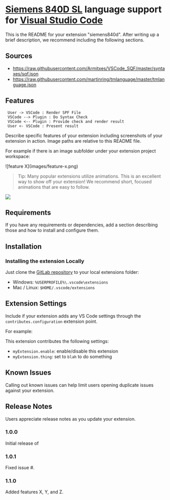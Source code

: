 # [Siemens 840D SL](http://w3.siemens.com/mcms/mc-systems/en/automation-systems/cnc-sinumerik/sinumerik-controls/sinumerik-840/sinumerik-840d-sl/pages/sinumerik-840d-sl.aspx) language support for [Visual Studio Code](https://code.visualstudio.com/)

This is the README for your extension "siemens840d". After writing up a brief description, we recommend including the following sections.

## Sources

- https://raw.githubusercontent.com/Armitxes/VSCode_SQF/master/syntaxes/sqf.json
- https://raw.githubusercontent.com/martinring/tmlanguage/master/tmlanguage.json

## Features

 ```plantuml
  User -> VSCode : Render SPF File
  VSCode --> Plugin : Do Syntax Check
  VSCode <-- Plugin : Provide check and render result
  User <- VSCode : Present result
  ```
  
Describe specific features of your extension including screenshots of your extension in action. Image paths are relative to this README file.

For example if there is an image subfolder under your extension project workspace:

\!\[feature X\]\(images/feature-x.png\)

> Tip: Many popular extensions utilize animations. This is an excellent way to show off your extension! We recommend short, focused animations that are easy to follow.

![](https://raw.githubusercontent.com/deathaxe/sublime-s840d/master/example.jpg)

## Requirements

If you have any requirements or dependencies, add a section describing those and how to install and configure them.

## Installation

### Installing the extension Locally
Just clone the [GitLab repository](http://gitlab.khype.ddnss.de/SystemTools/vscode-siemens840d) to your local extensions folder:
* Windows: `%USERPROFILE%\.vscode\extensions`
* Mac / Linux: `$HOME/.vscode/extensions` 


## Extension Settings

Include if your extension adds any VS Code settings through the `contributes.configuration` extension point.

For example:

This extension contributes the following settings:

* `myExtension.enable`: enable/disable this extension
* `myExtension.thing`: set to `blah` to do something

## Known Issues

Calling out known issues can help limit users opening duplicate issues against your extension.

## Release Notes

Users appreciate release notes as you update your extension.

### 1.0.0

Initial release of 

### 1.0.1

Fixed issue #.

### 1.1.0

Added features X, Y, and Z.


